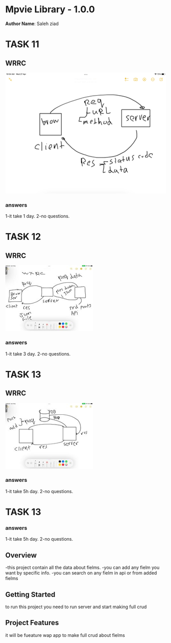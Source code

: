 # Mpvie Library - 1.0.0

**Author Name**: Saleh ziad
# TASK 11
## WRRC
![](img.png)
### answers
1-it take 1 day.
2-no questions.
# TASK 12
## WRRC
![](task12.jpg)
### answers
1-it take 3 day.
2-no questions.
# TASK 13
## WRRC
![](task13.jpg)
### answers
1-it take 5h day.
2-no questions.
# TASK 13
### answers
1-it take 5h day.
2-no questions.
## Overview
-this project contain all the  data about fielms. 
-you can add any fielm you want by specific info.
-you can search on any fielm in api or from added fielms
## Getting Started
to run this project you need to run server and start making full crud
## Project Features
it will be fueature wap app to make full crud about fielms
